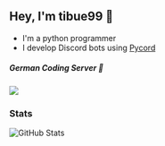 ## Hey, I'm tibue99 👋
- I'm a python programmer
- I develop Discord bots using [Pycord](https://github.com/Pycord-Development/pycord)

##### German Coding Server 🍪
[![](https://img.shields.io/discord/1010915072694046794?label=discord&style=for-the-badge&logo=discord&color=5865F2&logoColor=white)](https://discord.gg/zfvbjTEzv6)

### Stats
![GitHub Stats](https://github-readme-stats.vercel.app/api?username=tibue99&theme=dracula&count_private=true&show_icons=true&hide=stars)
